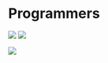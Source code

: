 # Programmers

<img src="https://img.shields.io/badge/-Swift-F05138?style=flat&logo=Swift&logoColor=FFFFFF"/> <img src="https://img.shields.io/badge/-Java-007396?style=flat&logo=Java&logoColor=FFFFFF"/>

<a href="https://hits.seeyoufarm.com"><img src="https://hits.seeyoufarm.com/api/count/incr/badge.svg?url=https%3A%2F%2Fgithub.com%2FMinyoung-Kyung&count_bg=%23777777&title_bg=%23555555&icon=apple.svg&icon_color=%23E7E7E7&title=Today&edge_flat=false"/></a>
